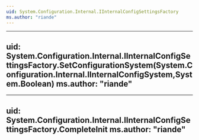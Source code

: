 ```yaml
---
uid: System.Configuration.Internal.IInternalConfigSettingsFactory
ms.author: "riande"
---
```


---
uid: System.Configuration.Internal.IInternalConfigSettingsFactory.SetConfigurationSystem(System.Configuration.Internal.IInternalConfigSystem,System.Boolean)
ms.author: "riande"
---

---
uid: System.Configuration.Internal.IInternalConfigSettingsFactory.CompleteInit
ms.author: "riande"
---
